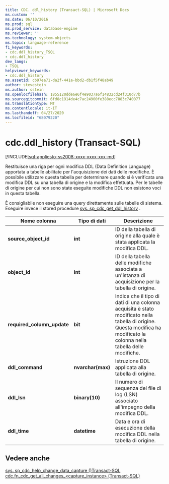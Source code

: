 ```yaml
---
title: CDC. ddl_history (Transact-SQL) | Microsoft Docs
ms.custom: ''
ms.date: 06/10/2016
ms.prod: sql
ms.prod_service: database-engine
ms.reviewer: ''
ms.technology: system-objects
ms.topic: language-reference
f1_keywords:
- cdc.ddl_history_TSQL
- cdc.ddl_history
dev_langs:
- TSQL
helpviewer_keywords:
- cdc.ddl_history
ms.assetid: cb97ea71-da2f-441a-bbd2-db1f5f48ab49
author: stevestein
ms.author: sstein
ms.openlocfilehash: 1855120dde6e6f4e9037a6f14832cd24f310d77b
ms.sourcegitcommit: 6fd8c1914de4c7ac24900fe388ecc7883c740077
ms.translationtype: MT
ms.contentlocale: it-IT
ms.lasthandoff: 04/27/2020
ms.locfileid: "68079220"
---
```

# <a name="cdcddl_history-transact-sql"></a>cdc.ddl_history (Transact-SQL)
[!INCLUDE[tsql-appliesto-ss2008-xxxx-xxxx-xxx-md](../../includes/tsql-appliesto-ss2008-xxxx-xxxx-xxx-md.md)]

  Restituisce una riga per ogni modifica DDL (Data Definition Language) apportata a tabelle abilitate per l'acquisizione dei dati delle modifiche. È possibile utilizzare questa tabella per determinare quando si è verificata una modifica DDL su una tabella di origine e la modifica effettuata. Per le tabelle di origine per cui non sono state eseguite modifiche DDL non esistono voci in questa tabella.  
  
 È consigliabile non eseguire una query direttamente sulle tabelle di sistema. Eseguire invece il stored procedure [sys. sp_cdc_get_ddl_history](../../relational-databases/system-stored-procedures/sys-sp-cdc-get-ddl-history-transact-sql.md) .  
   
|Nome colonna|Tipo di dati|Descrizione|  
|-----------------|---------------|-----------------|  
|**source_object_id**|**int**|ID della tabella di origine alla quale è stata applicata la modifica DDL.|  
|**object_id**|**int**|ID della tabella delle modifiche associata a un'istanza di acquisizione per la tabella di origine.|  
|**required_column_update**|**bit**|Indica che il tipo di dati di una colonna acquisita è stato modificato nella tabella di origine. Questa modifica ha modificato la colonna nella tabella delle modifiche.|  
|**ddl_command**|**nvarchar(max)**|Istruzione DDL applicata alla tabella di origine.|  
|**ddl_lsn**|**binary(10)**|Il numero di sequenza del file di log (LSN) associato all'impegno della modifica DDL.|  
|**ddl_time**|**datetime**|Data e ora di esecuzione della modifica DDL nella tabella di origine.|  
  
## <a name="see-also"></a>Vedere anche  
 [sys. sp_cdc_help_change_data_capture &#40;&#41;Transact-SQL](../../relational-databases/system-stored-procedures/sys-sp-cdc-help-change-data-capture-transact-sql.md)   
 [cdc.fn_cdc_get_all_changes_&#60;capture_instance&#62;  &#40;Transact-SQL&#41;](../../relational-databases/system-functions/cdc-fn-cdc-get-all-changes-capture-instance-transact-sql.md)  
  
  
